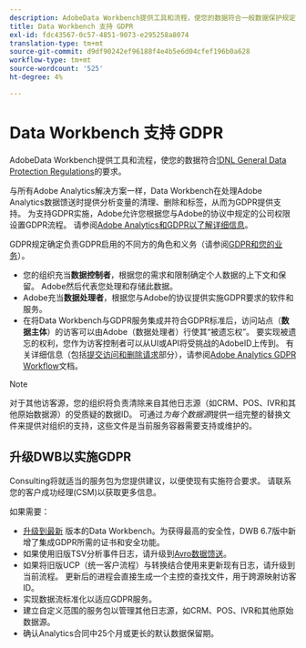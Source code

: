 ```yaml
---
description: AdobeData Workbench提供工具和流程，使您的数据符合一般数据保护规定(GDPR)。
title: Data Workbench 支持 GDPR
exl-id: fdc43567-0c57-4851-9073-e295258a8074
translation-type: tm+mt
source-git-commit: d9df90242ef96188f4e4b5e6d04cfef196b0a628
workflow-type: tm+mt
source-wordcount: '525'
ht-degree: 4%

---
```


# Data Workbench 支持 GDPR

AdobeData Workbench提供工具和流程，使您的数据符合[!DNL General Data Protection Regulations](GDPR)的要求。

与所有Adobe Analytics解决方案一样，Data Workbench在处理Adobe Analytics数据馈送时提供分析变量的清理、删除和标签，从而为GDPR提供支持。 为支持GDPR实施，Adobe允许您根据您与Adobe的协议中规定的公司权限设置GDPR流程。 请参阅[Adobe Analytics和GDPR以了解详细信息](https://docs.adobe.com/content/help/en/analytics/admin/data-governance/an-gdpr-overview.html)。

GDPR规定确定负责GDPR启用的不同方的角色和义务（请参阅[GDPR和您的业务](https://www.adobe.com/privacy/general-data-protection-regulation.html)）。

* 您的组织充当&#x200B;**数据控制者**，根据您的需求和限制确定个人数据的上下文和保留。 Adobe然后代表您处理和存储此数据。
* Adobe充当&#x200B;**数据处理者**，根据您与Adobe的协议提供实施GDPR要求的软件和服务。
* 在将Data Workbench与GDPR服务集成并符合GDPR标准后，访问站点（**数据主体**）的访客可以由Adobe（数据处理者）行使其“被遗忘权”。 要实现被遗忘的权利，您作为访客控制者可以从UI或API将受挑战的AdobeID上传到。 有关详细信息（包括[提交访问和删除请求](https://docs.adobe.com/content/help/en/analytics/admin/data-governance/gdpr-submit-access-delete.html)部分），请参阅[Adobe Analytics GDPR Workflow](https://docs.adobe.com/help/en/analytics/admin/data-governance/an-gdpr-workflow.html)文档。

>[!NOTE]
>
>对于其他访客源，您的组织将负责清除来自其他日志源（如CRM、POS、IVR和其他原始数据源）的受质疑的数据ID。 可通过&#x200B;_为每个数据源_&#x200B;提供一组完整的替换文件来提供对组织的支持，这些文件是当前服务容器需要支持或维护的。

## 升级DWB以实施GDPR

Consulting将就适当的服务包为您提供建议，以便使现有实施符合要求。 请联系您的客户成功经理(CSM)以获取更多信息。

如果需要：

* [升级到最新](https://docs.adobe.com/content/help/zh-Hans/data-workbench/using/release-notes/release-notes.html) 版本的Data Workbench。为获得最高的安全性，DWB 6.7版中新增了集成GDPR所需的证书和安全功能。
* 如果使用旧版TSV分析事件日志，请升级到[Avro数据馈送](https://docs.adobe.com/content/help/en/data-workbench/using/dataset/log-proc-config-file/c-log-sources.html#section-9a824b4c3d5549e7952a7111232035b2)。
* 如果将旧版UCP（统一客户流程）与转换结合使用来更新现有日志，请升级到当前流程。 更新后的进程会直接生成一个主控的查找文件，用于跨源映射访客ID。
* 实现数据流标准化以适应GDPR服务。
* 建立自定义范围的服务包以管理其他日志源，如CRM、POS、IVR和其他原始数据源。
* 确认Analytics合同中25个月或更长的默认数据保留期。
